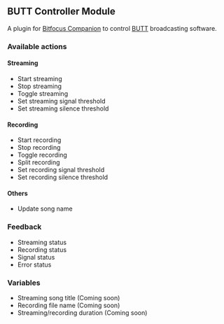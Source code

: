 ## BUTT Controller Module

A plugin for [Bitfocus Companion](https://bitfocus.io/) to control
[BUTT](https://danielnoethen.de/butt/) broadcasting software.

### Available actions

#### Streaming
* Start streaming
* Stop streaming
* Toggle streaming
* Set streaming signal threshold
* Set streaming silence threshold

#### Recording
* Start recording
* Stop recording
* Toggle recording
* Split recording
* Set recording signal threshold
* Set recording silence threshold

#### Others
* Update song name

### Feedback

* Streaming status
* Recording status
* Signal status
* Error status

### Variables

* Streaming song title (Coming soon)
* Recording file name (Coming soon)
* Streaming/recording duration (Coming soon)
